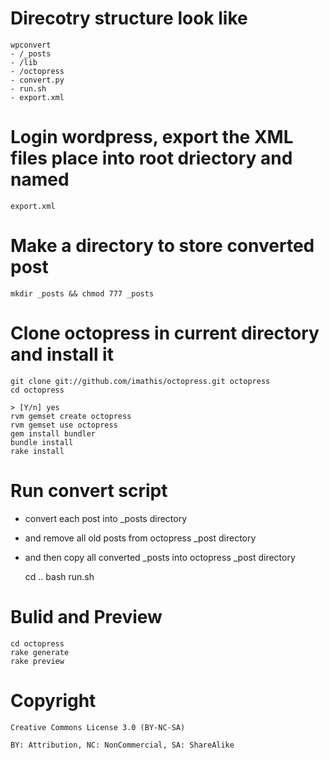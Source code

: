 # Direcotry structure look like

	wpconvert
	- /_posts
	- /lib
	- /octopress
	- convert.py
	- run.sh
	- export.xml

# Login wordpress, export the XML files place into root driectory and named

	export.xml

# Make a directory to store converted post

	mkdir _posts && chmod 777 _posts

# Clone octopress in current directory and install it

	git clone git://github.com/imathis/octopress.git octopress
	cd octopress

	> [Y/n] yes
	rvm gemset create octopress
	rvm gemset use octopress
	gem install bundler
	bundle install
	rake install

# Run convert script 

- convert each post into _posts directory
- and remove all old posts from octopress _post directory
- and then copy all converted _posts into octopress _post directory

	cd ..
	bash run.sh

# Bulid and Preview

	cd octopress
	rake generate
	rake preview

# Copyright

	Creative Commons License 3.0 (BY-NC-SA)

	BY: Attribution, NC: NonCommercial, SA: ShareAlike